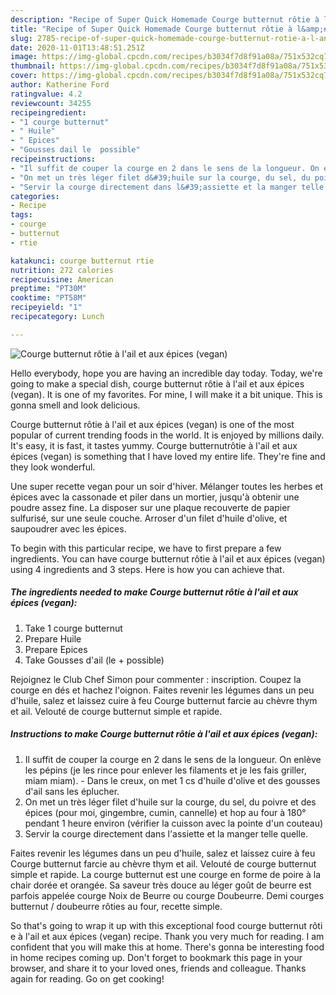 ```yaml
---
description: "Recipe of Super Quick Homemade Courge bu​tt​ernu​t​ rô​ti​e à l&amp;#39;ail​ et aux épices (vegan)"
title: "Recipe of Super Quick Homemade Courge bu​tt​ernu​t​ rô​ti​e à l&amp;#39;ail​ et aux épices (vegan)"
slug: 2785-recipe-of-super-quick-homemade-courge-butternut-rotie-a-l-and-39-ail-et-aux-epices-vegan
date: 2020-11-01T13:48:51.251Z
image: https://img-global.cpcdn.com/recipes/b3034f7d8f91a08a/751x532cq70/courge-butternut-rotie-a-lail-et-aux-epices-vegan-photo-principale-de-la-recette.jpg
thumbnail: https://img-global.cpcdn.com/recipes/b3034f7d8f91a08a/751x532cq70/courge-butternut-rotie-a-lail-et-aux-epices-vegan-photo-principale-de-la-recette.jpg
cover: https://img-global.cpcdn.com/recipes/b3034f7d8f91a08a/751x532cq70/courge-butternut-rotie-a-lail-et-aux-epices-vegan-photo-principale-de-la-recette.jpg
author: Katherine Ford
ratingvalue: 4.2
reviewcount: 34255
recipeingredient:
- "1 courge butternut"
- " Huile"
- " Epices"
- "Gousses dail le  possible"
recipeinstructions:
- "Il suffit de couper la courge en 2 dans le sens de la longueur. On enlève les pépins (je les rince pour enlever les filaments et je les fais griller, miam miam). Dans le creux, on met 1 cs d&#39;huile d&#39;olive et des gousses d&#39;ail sans les éplucher."
- "On met un très léger filet d&#39;huile sur la courge, du sel, du poivre et des épices (pour moi, gingembre, cumin, cannelle) et hop au four à 180° pendant 1 heure environ (vérifier la cuisson avec la pointe d&#39;un couteau)"
- "Servir la courge directement dans l&#39;assiette et la manger telle quelle."
categories:
- Recipe
tags:
- courge
- butternut
- rtie

katakunci: courge butternut rtie 
nutrition: 272 calories
recipecuisine: American
preptime: "PT30M"
cooktime: "PT58M"
recipeyield: "1"
recipecategory: Lunch

---
```



![Courge bu​tt​ernu​t​ rô​ti​e à l&#39;ail​ et aux épices (vegan)](https://img-global.cpcdn.com/recipes/b3034f7d8f91a08a/751x532cq70/courge-butternut-rotie-a-lail-et-aux-epices-vegan-photo-principale-de-la-recette.jpg)

Hello everybody, hope you are having an incredible day today. Today, we're going to make a special dish, courge bu​tt​ernu​t​ rô​ti​e à l&#39;ail​ et aux épices (vegan). It is one of my favorites. For mine, I will make it a bit unique. This is gonna smell and look delicious.

Courge bu​tt​ernu​t​ rô​ti​e à l&#39;ail​ et aux épices (vegan) is one of the most popular of current trending foods in the world. It is enjoyed by millions daily. It's easy, it is fast, it tastes yummy. Courge bu​tt​ernu​t​ rô​ti​e à l&#39;ail​ et aux épices (vegan) is something that I have loved my entire life. They're fine and they look wonderful.

Une super recette vegan pour un soir d&#39;hiver. Mélanger toutes les herbes et épices avec la cassonade et piler dans un mortier, jusqu&#39;à obtenir une poudre assez fine. La disposer sur une plaque recouverte de papier sulfurisé, sur une seule couche. Arroser d&#39;un filet d&#39;huile d&#39;olive, et saupoudrer avec les épices.


To begin with this particular recipe, we have to first prepare a few ingredients. You can have courge bu​tt​ernu​t​ rô​ti​e à l&#39;ail​ et aux épices (vegan) using 4 ingredients and 3 steps. Here is how you can achieve that.

<!--inarticleads1-->

##### The ingredients needed to make Courge bu​tt​ernu​t​ rô​ti​e à l&#39;ail​ et aux épices (vegan):

1. Take 1 courge butternut
1. Prepare  Huile
1. Prepare  Epices
1. Take Gousses d&#39;ail (le + possible)


Rejoignez le Club Chef Simon pour commenter : inscription. Coupez la courge en dés et hachez l&#39;oignon. Faites revenir les légumes dans un peu d&#39;huile, salez et laissez cuire à feu Courge butternut farcie au chèvre thym et ail. Velouté de courge butternut simple et rapide. 

<!--inarticleads2-->

##### Instructions to make Courge bu​tt​ernu​t​ rô​ti​e à l&#39;ail​ et aux épices (vegan):

1. Il suffit de couper la courge en 2 dans le sens de la longueur. On enlève les pépins (je les rince pour enlever les filaments et je les fais griller, miam miam). - Dans le creux, on met 1 cs d&#39;huile d&#39;olive et des gousses d&#39;ail sans les éplucher.
1. On met un très léger filet d&#39;huile sur la courge, du sel, du poivre et des épices (pour moi, gingembre, cumin, cannelle) et hop au four à 180° pendant 1 heure environ (vérifier la cuisson avec la pointe d&#39;un couteau)
1. Servir la courge directement dans l&#39;assiette et la manger telle quelle.


Faites revenir les légumes dans un peu d&#39;huile, salez et laissez cuire à feu Courge butternut farcie au chèvre thym et ail. Velouté de courge butternut simple et rapide. La courge butternut est une courge en forme de poire à la chair dorée et orangée. Sa saveur très douce au léger goût de beurre est parfois appelée courge Noix de Beurre ou courge Doubeurre. Demi courges butternut / doubeurre rôties au four, recette simple. 

So that's going to wrap it up with this exceptional food courge bu​tt​ernu​t​ rô​ti​e à l&#39;ail​ et aux épices (vegan) recipe. Thank you very much for reading. I am confident that you will make this at home. There's gonna be interesting food in home recipes coming up. Don't forget to bookmark this page in your browser, and share it to your loved ones, friends and colleague. Thanks again for reading. Go on get cooking!
